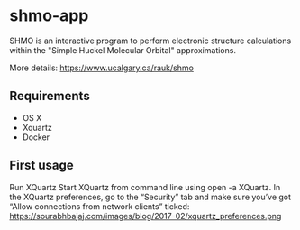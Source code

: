 # shmo-app

SHMO is an interactive program to perform electronic structure calculations within the "Simple Huckel Molecular Orbital" approximations. 

More details: https://www.ucalgary.ca/rauk/shmo

## Requirements
- OS X
- Xquartz
- Docker

## First usage

Run XQuartz
Start XQuartz from command line using open -a XQuartz. In the XQuartz preferences, go to the “Security” tab and make sure you’ve got “Allow connections from network clients” ticked:
https://sourabhbajaj.com/images/blog/2017-02/xquartz_preferences.png


